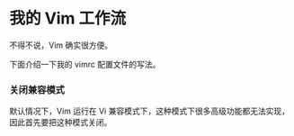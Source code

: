 # 我的 Vim 工作流

不得不说，Vim 确实很方便。

下面介绍一下我的 vimrc 配置文件的写法。

### 关闭兼容模式

默认情况下，Vim 运行在 Vi 兼容模式下，这种模式下很多高级功能都无法实现，因此首先要把这种模式关闭。
